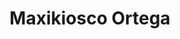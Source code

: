 ---
title: "Maxikiosco Ortega"
url: /ciudad-autonoma-de-buenos-aires/maxikiosco-ortega/
shop: Kiosk
---
